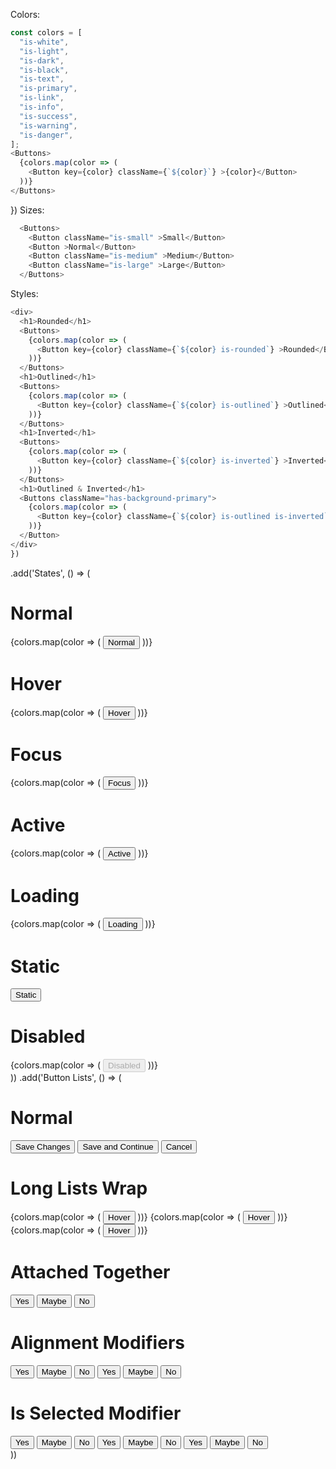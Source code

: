 Colors:
```js
const colors = [
  "is-white",
  "is-light",
  "is-dark",
  "is-black",
  "is-text",
  "is-primary",
  "is-link",
  "is-info",
  "is-success",
  "is-warning",
  "is-danger",
];
<Buttons>
  {colors.map(color => (
    <Button key={color} className={`${color}`} >{color}</Button>
  ))}
</Buttons>
```
})
Sizes:
``` js
  <Buttons>
    <Button className="is-small" >Small</Button>
    <Button >Normal</Button>
    <Button className="is-medium" >Medium</Button>
    <Button className="is-large" >Large</Button>
  </Buttons>
```
Styles:
``` js
<div>
  <h1>Rounded</h1>
  <Buttons>
    {colors.map(color => (
      <Button key={color} className={`${color} is-rounded`} >Rounded</Button>
    ))}
  </Buttons>
  <h1>Outlined</h1>
  <Buttons>
    {colors.map(color => (
      <Button key={color} className={`${color} is-outlined`} >Outlined</Button>
    ))}
  </Buttons>
  <h1>Inverted</h1>
  <Buttons>
    {colors.map(color => (
      <Button key={color} className={`${color} is-inverted`} >Inverted</Button>
    ))}
  </Buttons>
  <h1>Outlined & Inverted</h1>
  <Buttons className="has-background-primary">
    {colors.map(color => (
      <Button key={color} className={`${color} is-outlined is-inverted`} >Inverted</Buttons>
    ))}
  </Button>
</div>
})
```
.add('States', () => (
  <div>
    <h1>Normal</h1>
    <Buttons>
      {colors.map(color => (
        <Button key={color} className={`${color}`} >Normal</Button>
      ))}
    </Buttons>
    <h1>Hover</h1>
    <Buttons>
      {colors.map(color => (
        <Button key={color} className={`${color} is-hovered`} >Hover</Button>
      ))}
    </Buttons>
    <h1>Focus</h1>
    <Buttons>
      {colors.map(color => (
        <Button key={color} className={`${color} is-focused`} >Focus</Button>
      ))}
    </Buttons>
    <h1>Active</h1>
    <Buttons>
      {colors.map(color => (
        <Button key={color} className={`${color} is-active`} >Active</Button>
      ))}
    </Buttons>
    <h1>Loading</h1>
    <Buttons>
      {colors.map(color => (
        <Button key={color} className={`${color} is-loading`} >Loading</Button>
      ))}
    </Buttons>
    <h1>Static</h1>
    <Buttons>
      <Button className="is-static" >Static</Button>
    </Buttons>
    <h1>Disabled</h1>
    <Buttons>
      {colors.map(color => (
        <Button key={color} className={`${color}`} disabled >Disabled</Button>
      ))}
    </Buttons>
  </div>
))
.add('Button Lists', () => (
  <div>
    <h1>Normal</h1>
    <Buttons>
      <Button className="is-success" >Save Changes</Button>
      <Button className="is-info" >Save and Continue</Button>
      <Button className="is-danger" >Cancel</Button>
    </Buttons>
    <h1>Long Lists Wrap</h1>
    <Buttons>
      {colors.map(color => (
        <Button key={color} className={`${color}`} >Hover</Button>
      ))}
      {colors.map(color => (
        <Button key={color} className={`${color}`} >Hover</Button>
      ))}
      {colors.map(color => (
        <Button key={color} className={`${color}`} >Hover</Button>
      ))}
    </Buttons>
    <h1>Attached Together</h1>
    <Buttons className="has-addons">
      <Button >Yes</Button>
      <Button >Maybe</Button>
      <Button >No</Button>
    </Buttons>
    <h1>Alignment Modifiers</h1>
    <Buttons className="has-addons is-centered">
      <Button >Yes</Button>
      <Button >Maybe</Button>
      <Button >No</Button>
    </Buttons>
    <Buttons className="has-addons is-right">
      <Button >Yes</Button>
      <Button >Maybe</Button>
      <Button >No</Button>
    </Buttons>
    <h1>Is Selected Modifier</h1>
    <Buttons className="has-addons">
      <Button className="is-selected is-success">Yes</Button>
      <Button >Maybe</Button>
      <Button >No</Button>
    </Buttons>
    <Buttons className="has-addons">
      <Button >Yes</Button>
      <Button className="is-selected is-info">Maybe</Button>
      <Button >No</Button>
    </Buttons>
    <Buttons className="has-addons">
      <Button >Yes</Button>
      <Button >Maybe</Button>
      <Button className="is-selected is-danger">No</Button>
    </Buttons>
  </div>
))